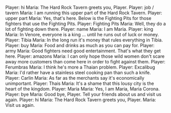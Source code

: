 Player: hi
Maria: The Hard Rock Tavern greets you, Player.
Player: job / tavern
Maria: I am running this upper part of the Hard Rock Tavern.
Player: upper part
Maria: Yes, that's here. Below is the Fighting Pits for those fighters that use the Fighting Pits.
Player: Fighting Pits
Maria: Well, they do a lot of fighting down there.
Player: name
Maria: I am Maria.
Player: king
Maria: In Venore, everyone is a king ... until he runs out of luck or money.
Player: Tibia
Maria: In the long run it's money that rules everything in Tibia.
Player: buy
Maria: Food and drinks as much as you can pay for.
Player: army
Maria: Good fighters need good entertainment. That's what they get here.
Player: amazons
Maria: I can only hope those wild women don't scare away more customers than come here in order to fight against them.
Player: Ferumbras
Maria: I think he's more a Thaian problem.
Player: Excalibug
Maria: I'd rather have a stainless steel cooking pan than such a knife.
Player: Carlin
Maria: As far as the merchants say it's economically unimportant.
Player: Thais
Maria: It's a shame that this lousy city is the heart of the kingdom.
Player: Maria
Maria: Yes, I am Maria, Maria Corona.
Player: bye
Maria: Good bye, Player. Tell your friends about us and visit us again.
Player: hi
Maria: The Hard Rock Tavern greets you, Player.
Maria: Visit us again.